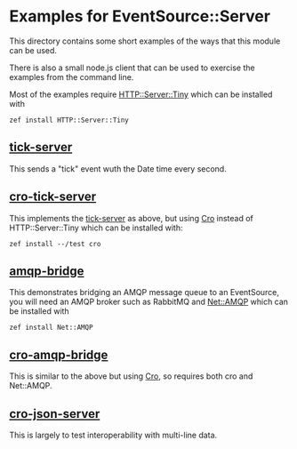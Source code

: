 # Examples for EventSource::Server

This directory contains some short examples of the ways that this module can be used.

There is also a small node.js client that can be used to exercise the examples
from the command line.

Most of the examples require [HTTP::Server::Tiny](https://github.com/tokuhirom/p6-HTTP-Server-Tiny)
which can be installed with

	zef install HTTP::Server::Tiny


## [tick-server](tick-server)

This sends a "tick" event wuth the Date time every second.


## [cro-tick-server](cro-tick-server)

This implements the [tick-server](tick-server) as above, but using [Cro](https://cro.services/) 
instead of HTTP::Server::Tiny which can be installed with:

    zef install --/test cro

## [amqp-bridge](amqp-bridge)

This demonstrates bridging an AMQP message queue to an EventSource, you will need an AMQP broker
such as RabbitMQ and [Net::AMQP](https://github.com/retupmoca/P6-Net-AMQP) which can be
installed with

    zef install Net::AMQP

## [cro-amqp-bridge](cro-amqp-bridge)

This is similar to the above but using [Cro](https://cro.services/), so requires both cro and Net::AMQP.

## [cro-json-server](cro-json-server)

This is largely to test interoperability with multi-line data.

